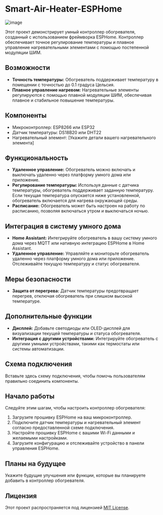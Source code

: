 # Smart-Air-Heater-ESPHome

![image](https://user-images.githubusercontent.com/34306652/206859126-79191782-733e-4495-9d56-a73d8bc7acbb.png)

Этот проект демонстрирует умный контроллер обогревателя, созданный с использованием фреймворка ESPHome. Контроллер обеспечивает точное регулирование температуры и плавное управление нагревательными элементами с помощью постепенной модуляции ШИМ.

## Возможности

- **Точность температуры:** Обогреватель поддерживает температуру в помещении с точностью до 0.1 градуса Цельсия.
- **Плавное управление нагревом:** Нагревательные элементы регулируются с помощью плавной модуляции ШИМ, обеспечивая плавное и стабильное повышение температуры.

## Компоненты

- Микроконтроллер: ESP8266 или ESP32
- Датчик температуры: DS18B20 или DHT22
- Нагревательный элемент: [Укажите детали вашего нагревательного элемента]

## Функциональность

- **Удаленное управление:** Обогреватель можно включать и выключать удаленно через платформу умного дома или приложение.
- **Регулирование температуры:** Используя данные с датчика температуры, обогреватель поддерживает заданную температуру. Если текущая температура опускается ниже установленной, обогреватель включается для нагрева окружающей среды.
- **Расписание:** Обогреватель может быть настроен на работу по расписанию, позволяя включаться утром и выключаться ночью.

## Интеграция в систему умного дома

- **Home Assistant:** Интегрируйте обогреватель в вашу систему умного дома через MQTT или нативную интеграцию ESPHome в Home Assistant.
- **Удаленное управление:** Управляйте и мониторьте обогреватель удаленно через платформу умного дома или приложение. Отслеживайте текущую температуру и статус обогревателя.

## Меры безопасности

- **Защита от перегрева:** Датчик температуры предотвращает перегрев, отключая обогреватель при слишком высокой температуре.

## Дополнительные функции

- **Дисплей:** Добавьте светодиоды или OLED-дисплей для визуализации текущей температуры и статуса обогревателя.
- **Интеграция с другими устройствами:** Интегрируйте обогреватель с другими умными устройствами, такими как термостаты или системы автоматизации.

## Схема подключения

Вставьте здесь схему подключения, чтобы помочь пользователям правильно соединить компоненты.

## Начало работы

Следуйте этим шагам, чтобы настроить контроллер обогревателя:

1. Загрузите прошивку ESPHome на ваш микроконтроллер.
2. Подключите датчик температуры и нагревательный элемент согласно предоставленной схеме подключения.
3. Настройте прошивку ESPHome с вашими Wi-Fi данными и желаемыми настройками.
4. Загрузите конфигурацию и отслеживайте устройство в панели управления ESPHome.

## Планы на будущее

Укажите будущие улучшения или функции, которые вы планируете добавить в контроллер обогревателя.

## Лицензия

Этот проект распространяется под лицензией [MIT License](LICENSE).
